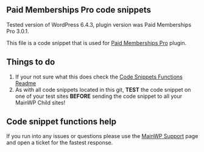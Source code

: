 ## Paid Memberships Pro code snippets

Tested version of WordPress 6.4.3, plugin version was Paid Memberships Pro 3.0.1.

This file is a code snippet that is used for [Paid Memberships Pro](https://www.paidmembershipspro.com) plugin. 

## Things to do

1. If your not sure what this does check the [Code Snippets Functions Readme](https://github.com/mainwp/Code-Snippets-Functions/blob/master/README.md)
2. As with all code snippets located in this git, **TEST** the code snippet on one of your test sites **BEFORE** sending the code snippet to all your MainWP Child sites!

## Code snippet functions help

If you run into any issues or questions please use the [MainWP Support](https://mainwp.com/support/) page and open a ticket for the fastest response.
